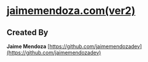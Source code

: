 # [jaimemendoza.com(ver2)](https://github.com/jaimemendozadev/jaimemendoza_v2.git)


## Created By

**Jaime Mendoza**
[https://github.com/jaimemendozadev](https://github.com/jaimemendozadev)